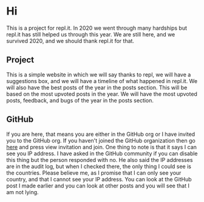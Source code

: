 # Hi
This is a project for repl.it. In 2020 we went through many hardships but repl.it has still helped us through this year. We are still here, and we survived 2020, and we should thank repl.it for that.

## Project
This is a simple website in which we will say thanks to repl, we will have a suggestions box, and we will have a timeline of what happened in repl.it. We will also have the best posts of the year in the posts section. This will be based on the most upvoted posts in the year. We will have the most upvoted posts, feedback, and bugs of the year in the posts section.

## GitHub
If you are here, that means you are either in the GitHub org or I have invited you to the GitHub org. If you haven't joined the GitHub organization then go [here](https://github.com/Repl-it-Coders) and press view invitation and join. One thing to note is that it says I can see you IP address. I have asked in the GitHub community if you can disable this thing but the person responded with no. He also said the IP addresses are in the audit log, but when I checked there, the only thing I could see is the countries. Please believe me, as I promise that I can only see your country, and that I cannot see your IP address. You can look at the GitHub post I made earlier and you can look at other posts and you will see that I am not lying.